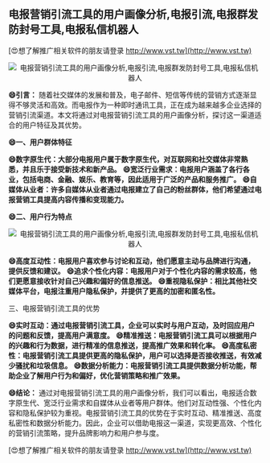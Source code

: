 ## **电报营销引流工具的用户画像分析,电报引流,电报群发防封号工具,电报私信机器人**

[😍想了解推广相关软件的朋友请登录 http://www.vst.tw](http://www.vst.tw)

 <center><img src="https://vst.tw/MP4/tuiguang/png/2.png" alt="电报营销引流工具的用户画像分析,电报引流,电报群发防封号工具,电报私信机器人"></center>

**😄引言：**
随着社交媒体的发展和普及，电子邮件、短信等传统的营销方式逐渐显得不够灵活和高效。而电报作为一种即时通讯工具，正在成为越来越多企业选择的营销引流渠道。本文将通过对电报营销引流工具的用户画像分析，探讨这一渠道适合的用户特征及其优势。

**😄一、用户群体特征**

**😄数字原生代：大部分电报用户属于数字原生代，对互联网和社交媒体非常熟悉，并且乐于接受新技术和新产品。**
**😄宽泛行业需求：电报用户涵盖了各行各业，包括电商、金融、娱乐、教育等，因此适用于广泛的产品和服务推广。**
**😄自媒体从业者：许多自媒体从业者通过电报建立了自己的粉丝群体，他们希望通过电报营销工具提高内容传播和变现能力。**

**😄二、用户行为特点**

 <center><img src="https://vst.tw/MP4/tuiguang/png/3.png" alt="电报营销引流工具的用户画像分析,电报引流,电报群发防封号工具,电报私信机器人"></center>

**😄高度互动性：电报用户喜欢参与讨论和互动，他们愿意主动与品牌进行沟通，提供反馈和建议。**
**😄追求个性化内容：电报用户对于个性化内容的需求较高，他们更愿意接收针对自己兴趣和偏好的信息推送。**
**😄重视隐私保护：相比其他社交媒体平台，电报注重用户隐私保护，并提供了更高的加密和匿名性。**

三、电报营销引流工具的优势

**😄实时互动：通过电报营销引流工具，企业可以实时与用户互动，及时回应用户的问题和反馈，提高用户满意度。**
**😄精准推送：电报营销引流工具可以根据用户的兴趣和行为数据，进行精准的信息推送，提高推广效果和转化率。**
**😄高度私密性：电报营销引流工具提供更高的隐私保护，用户可以选择是否接收推送，有效减少骚扰和垃圾信息。**
**😄数据分析能力：电报营销引流工具提供数据分析功能，帮助企业了解用户行为和偏好，优化营销策略和推广效果。**

**😄结论：**
通过对电报营销引流工具的用户画像分析，我们可以看出，电报适合数字原生代、宽泛行业需求和自媒体从业者等用户群体。他们对互动性强、个性化内容和隐私保护较为重视。电报营销引流工具的优势在于实时互动、精准推送、高度私密性和数据分析能力。因此，企业可以借助电报这一渠道，实现更高效、个性化的营销引流策略，提升品牌影响力和用户参与度。

[😍想了解推广相关软件的朋友请登录 http://www.vst.tw](http://www.vst.tw)




